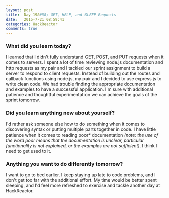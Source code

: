 ```yaml
---
layout: post
title:  Day 19&#58; GET, HELP, and SLEEP Requests
date:   2015-7-21 08:59:41
categories: HackReactor
comments: true
---
```


### What did you learn today?

I learned that I didn't fully understand GET, POST, and PUT requests when it comes to servers. I spent a lot of time reviewing node.js documentation and http requests as my pair and I tackled our sprint assignment to build a server to respond to client requests. Instead of building out the routes and callback functions using node.js, my pair and I decided to use express.js to write clean code. We had trouble finding the appropriate documentation and examples to have a successful application. I'm sure with additional patience and thoughtful experimentation we can achieve the goals of the sprint tomorrow.

### Did you learn anything new about yourself?

I'd rather ask someone else how to do something when it comes to discovering syntax or putting multiple parts together in code. I have little patience when it comes to reading poor* documentation *(note: the use of the word poor means that the documentation is unclear, particular functionality is not explained, or the examples are not sufficient)*. I think I need to get used to it.

### Anything you want to do differently tomorrow?

I want to go to bed earlier. I keep staying up late to code problems, and I don't get too far with the additional effort. My time would be better spent sleeping, and I'd feel more refreshed to exercise and tackle another day at HackReactor.